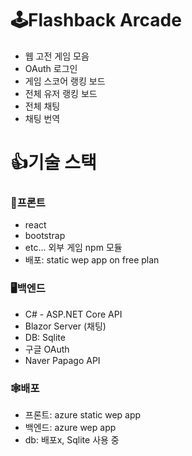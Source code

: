# 🕹️Flashback Arcade
- 웹 고전 게임 모음
- OAuth 로그인
- 게임 스코어 랭킹 보드
- 전체 유저 랭킹 보드
- 전체 채팅
- 채팅 번역

# 👍기술 스택
### 🎨프론트
- react
- bootstrap
- etc... 외부 게임 npm 모듈
- 배포:  static wep app on free plan

### 🖥️백엔드
- C# - ASP.NET Core API
- Blazor Server (채팅)
- DB: Sqlite
- 구글 OAuth
- Naver Papago API

### 🕸️배포
- 프론트: azure static wep app
- 백엔드: azure wep app
- db: 배포x, Sqlite 사용 중
